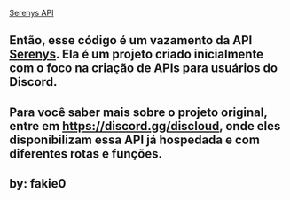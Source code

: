 [Serenys API](https://serenys.xyz/)

## Então, esse código é um vazamento da API [Serenys](https://serenys.xyz/). Ela é um projeto criado inicialmente com o foco na criação de APIs para usuários do Discord.
## Para você saber mais sobre o projeto original, entre em https://discord.gg/discloud, onde eles disponibilizam essa API já hospedada e com diferentes rotas e funções.

## by: fakie0
